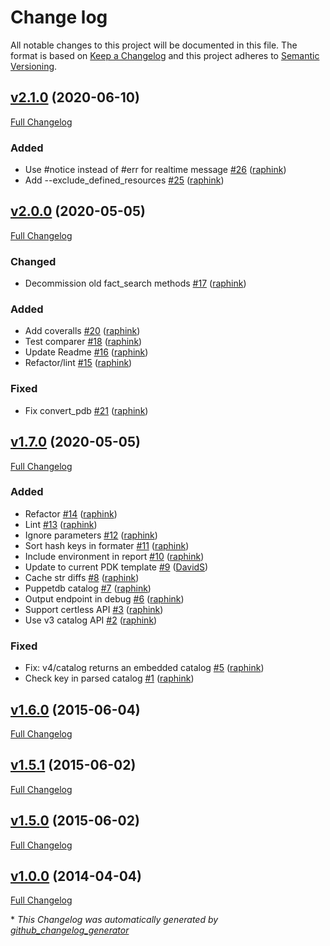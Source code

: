 # Change log

All notable changes to this project will be documented in this file. The format is based on [Keep a Changelog](http://keepachangelog.com/en/1.0.0/) and this project adheres to [Semantic Versioning](http://semver.org).

## [v2.1.0](https://github.com/camptocamp/puppet-catalog-diff/tree/v2.1.0) (2020-06-10)

[Full Changelog](https://github.com/camptocamp/puppet-catalog-diff/compare/v2.0.0...v2.1.0)

### Added

- Use \#notice instead of \#err for realtime message [\#26](https://github.com/camptocamp/puppet-catalog-diff/pull/26) ([raphink](https://github.com/raphink))
- Add --exclude\_defined\_resources [\#25](https://github.com/camptocamp/puppet-catalog-diff/pull/25) ([raphink](https://github.com/raphink))

## [v2.0.0](https://github.com/camptocamp/puppet-catalog-diff/tree/v2.0.0) (2020-05-05)

[Full Changelog](https://github.com/camptocamp/puppet-catalog-diff/compare/v1.7.0...v2.0.0)

### Changed

- Decommission old fact\_search methods [\#17](https://github.com/camptocamp/puppet-catalog-diff/pull/17) ([raphink](https://github.com/raphink))

### Added

- Add coveralls [\#20](https://github.com/camptocamp/puppet-catalog-diff/pull/20) ([raphink](https://github.com/raphink))
- Test comparer [\#18](https://github.com/camptocamp/puppet-catalog-diff/pull/18) ([raphink](https://github.com/raphink))
- Update Readme [\#16](https://github.com/camptocamp/puppet-catalog-diff/pull/16) ([raphink](https://github.com/raphink))
- Refactor/lint [\#15](https://github.com/camptocamp/puppet-catalog-diff/pull/15) ([raphink](https://github.com/raphink))

### Fixed

- Fix convert\_pdb [\#21](https://github.com/camptocamp/puppet-catalog-diff/pull/21) ([raphink](https://github.com/raphink))

## [v1.7.0](https://github.com/camptocamp/puppet-catalog-diff/tree/v1.7.0) (2020-05-05)

[Full Changelog](https://github.com/camptocamp/puppet-catalog-diff/compare/v1.6.0...v1.7.0)

### Added

- Refactor [\#14](https://github.com/camptocamp/puppet-catalog-diff/pull/14) ([raphink](https://github.com/raphink))
- Lint [\#13](https://github.com/camptocamp/puppet-catalog-diff/pull/13) ([raphink](https://github.com/raphink))
- Ignore parameters [\#12](https://github.com/camptocamp/puppet-catalog-diff/pull/12) ([raphink](https://github.com/raphink))
- Sort hash keys in formater [\#11](https://github.com/camptocamp/puppet-catalog-diff/pull/11) ([raphink](https://github.com/raphink))
- Include environment in report [\#10](https://github.com/camptocamp/puppet-catalog-diff/pull/10) ([raphink](https://github.com/raphink))
- Update to current PDK template [\#9](https://github.com/camptocamp/puppet-catalog-diff/pull/9) ([DavidS](https://github.com/DavidS))
- Cache str diffs [\#8](https://github.com/camptocamp/puppet-catalog-diff/pull/8) ([raphink](https://github.com/raphink))
- Puppetdb catalog [\#7](https://github.com/camptocamp/puppet-catalog-diff/pull/7) ([raphink](https://github.com/raphink))
- Output endpoint in debug [\#6](https://github.com/camptocamp/puppet-catalog-diff/pull/6) ([raphink](https://github.com/raphink))
- Support certless API [\#3](https://github.com/camptocamp/puppet-catalog-diff/pull/3) ([raphink](https://github.com/raphink))
- Use v3 catalog API [\#2](https://github.com/camptocamp/puppet-catalog-diff/pull/2) ([raphink](https://github.com/raphink))

### Fixed

- Fix: v4/catalog returns an embedded catalog [\#5](https://github.com/camptocamp/puppet-catalog-diff/pull/5) ([raphink](https://github.com/raphink))
- Check key in parsed catalog [\#1](https://github.com/camptocamp/puppet-catalog-diff/pull/1) ([raphink](https://github.com/raphink))

## [v1.6.0](https://github.com/camptocamp/puppet-catalog-diff/tree/v1.6.0) (2015-06-04)

[Full Changelog](https://github.com/camptocamp/puppet-catalog-diff/compare/v1.5.1...v1.6.0)

## [v1.5.1](https://github.com/camptocamp/puppet-catalog-diff/tree/v1.5.1) (2015-06-02)

[Full Changelog](https://github.com/camptocamp/puppet-catalog-diff/compare/v1.5.0...v1.5.1)

## [v1.5.0](https://github.com/camptocamp/puppet-catalog-diff/tree/v1.5.0) (2015-06-02)

[Full Changelog](https://github.com/camptocamp/puppet-catalog-diff/compare/v1.0.0...v1.5.0)

## [v1.0.0](https://github.com/camptocamp/puppet-catalog-diff/tree/v1.0.0) (2014-04-04)

[Full Changelog](https://github.com/camptocamp/puppet-catalog-diff/compare/96e91f27adc96eb37ae63810b174f041add8784d...v1.0.0)



\* *This Changelog was automatically generated by [github_changelog_generator](https://github.com/github-changelog-generator/github-changelog-generator)*
